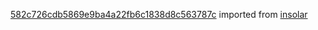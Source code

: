 [582c726cdb5869e9ba4a22fb6c1838d8c563787c](https://github.com/insolar/insolar/commit/582c726cdb5869e9ba4a22fb6c1838d8c563787c) imported from [insolar](https://github.com/insolar/insolar)
